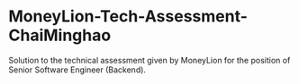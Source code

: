 # MoneyLion-Tech-Assessment-ChaiMinghao
Solution to the technical assessment given by MoneyLion for the position of Senior Software Engineer (Backend).
